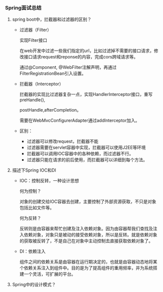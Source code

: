 ### Spring面试总结

1. spring boot中，拦截器和过滤器的区别？

   - 过滤器（Filter）

     实现Filter接口

     在web开发中过滤一些我们指定的url，比如过滤掉不需要的接口请求，修改接口请求request和reponse的内容，完成cors跨域请求等。

     通过@Component, @WebFilter注解声明，再通过FilterRegistrationBean引入设置。

   - 拦截器（Interceptor）

     拦截器的实现比过滤器复杂一点，实现HandlerInterceptor接口，重写preHandle(),

     postHandle,afterCompletion。

     需要在WebMvcConfigurerAdapter通过addInterceptor加入。

   - 区别：

     - 过滤器可以修改request，拦截器不能
     - 过滤器需要在servlet容器中实现，拦截器可以使用J2EE等环境
     - 拦截器可以调用IOC容器中的各种依赖，而过滤器不行。
     - 过滤器只能在请求的前后使用，而拦截器可以详细到每个方法。

2. 描述下Spring IOC和DI

   - IOC：控制反转，一种设计思想

     何为控制？

     对象的创建交给IOC容器去创建，主要控制了外部资源获取，不只是对象包括比如文件等。

     何为反转？

     反转则是由容器来帮忙创建及注入依赖对象。因为由容器帮我们查找及注入依赖对象，对象只是被动的接受依赖对象，所以是反转。就是依赖对象的获取被反转了，不是自己在对象中主动控制去直接获取依赖对象了。

   - DI：依赖注入

     组件之间的依赖关系是由容器在运行期决定的，也就是由容器动态地将某个依赖关系注入到组件中。目的是为了提高组件的重用频率，并为系统搭建一个灵活，可扩展的平台。

3. Spring中的设计模式？
